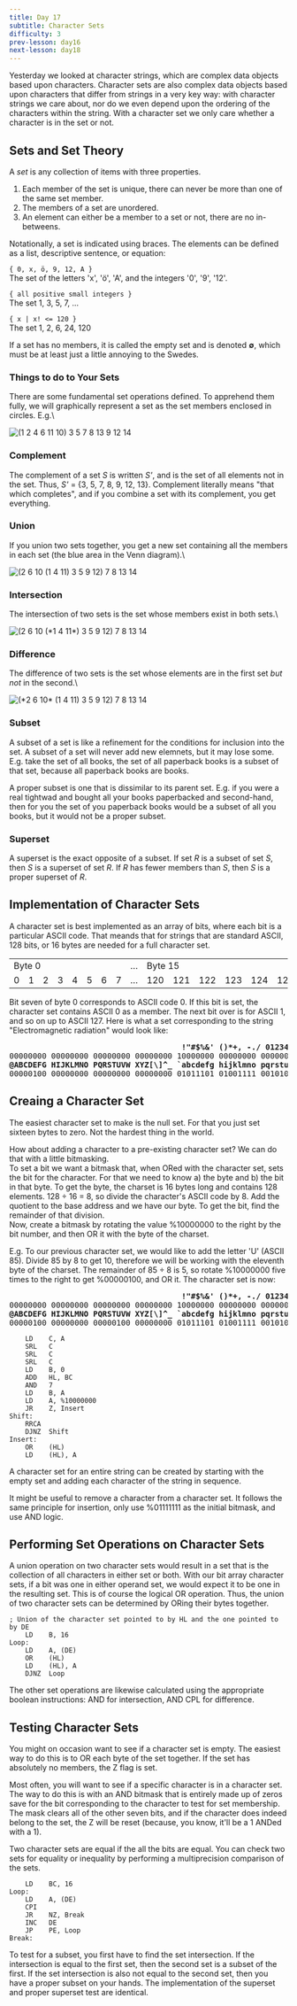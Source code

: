 ```yaml
---
title: Day 17
subtitle: Character Sets
difficulty: 3
prev-lesson: day16
next-lesson: day18
---
```


Yesterday we looked at character strings, which are complex data objects
based upon characters. Character sets are also complex data objects
based upon characters that differ from strings in a very key way: with
character strings we care about, nor do we even depend upon the ordering
of the characters within the string. With a character set we only care
whether a character is in the set or not.

Sets and Set Theory
-------------------

A *set* is any collection of items with three properties.

1.  Each member of the set is unique, there can never be more than one
    of the same set member.
2.  The members of a set are unordered.
3.  An element can either be a member to a set or not, there are no
    in-betweens.

Notationally, a set is indicated using braces. The elements can be
defined as a list, descriptive sentence, or equation:

`{ 0, x, ö, 9, 12, A }`\
 The set of the letters 'x', 'ö', 'A', and the integers '0', '9', '12'.

`{ all positive small integers }`\
 The set 1, 3, 5, 7, ...

`{ x | x! <= 120 }`\
 The set 1, 2, 6, 24, 120

If a set has no members, it is called the empty set and is denoted
**&empty;**, which must be at least just a little annoying to the Swedes.

### Things to do to Your Sets

There are some fundamental set operations defined. To apprehend them
fully, we will graphically represent a set as the set members enclosed
in circles. E.g.\

![(1 2 4 6 11 10) 3 5 7 8 13 9 12 14](../img/set1.png)

### Complement

The complement of a set *S* is written *S'*, and is the set of all
elements not in the set. Thus, *S'* = {3, 5, 7, 8, 9, 12, 13}.
Complement literally means "that which completes", and if you combine a
set with its complement, you get everything.

### Union

If you union two sets together, you get a new set containing all the
members in each set (the blue area in the Venn diagram).\

![(2 6 10 (1 4 11) 3 5 9 12) 7 8 13 14](../img/union.png)

### Intersection

The intersection of two sets is the set whose members exist in both
sets.\

![(2 6 10 (\*1 4 11\*) 3 5 9 12) 7 8 13 14](../img/intersec.png)

### Difference

The difference of two sets is the set whose elements are in the first
set *but not* in the second.\

![(\*2 6 10\* (1 4 11) 3 5 9 12) 7 8 13 14](../img/diff.png)

### Subset

A subset of a set is like a refinement for the conditions for inclusion
into the set. A subset of a set will never add new elemnets, but it may
lose some. E.g. take the set of all books, the set of all paperback
books is a subset of that set, because all paperback books are books.

A proper subset is one that is dissimilar to its parent set. E.g. if you
were a real tightwad and bought all your books paperbacked and
second-hand, then for you the set of you paperback books would be a
subset of all you books, but it would not be a proper subset.

### Superset

A superset is the exact opposite of a subset. If set *R* is a subset of
set *S*, then *S* is a superset of set *R*. If *R* has fewer members
than *S*, then *S* is a proper superset of *R*.

Implementation of Character Sets
--------------------------------

A character set is best implemented as an array of bits, where each bit
is a particular ASCII code. That meands that for strings that are
standard ASCII, 128 bits, or 16 bytes are needed for a full character
set.

<table>
<tr>
    <td colspan="8">Byte 0</td>
    <td>&#8230;</td>
    <td colspan="8">Byte 15</td>
</tr>
<tr>
    <td>0</td>
    <td>1</td>
    <td>2</td>
    <td>3</td>
    <td>4</td>
    <td>5</td>
    <td>6</td>
    <td>7</td>
    <td>&#8230;</td>
    <td>120</td>
    <td>121</td>
    <td>122</td>
    <td>123</td>
    <td>124</td>
    <td>125</td>
    <td>126</td>
    <td>127</td>
</tr>
</table>

Bit seven of byte 0 corresponds to ASCII code 0. If this bit is set, the
character set contains ASCII 0 as a member. The next bit over is for
ASCII 1, and so on up to ASCII 127. Here is what a set corresponding to
the string "Electromagnetic radiation" would look like:

<pre><b>                                     !"#$%&' ()*+, -./ 01234567 89:;<=>?</b>
00000000 00000000 00000000 00000000 10000000 00000000 00000000 00000000
<b>@ABCDEFG HIJKLMNO PQRSTUVW XYZ[\]^_ `abcdefg hijklmno pqrstuvw xyz{|}~</b>
00000100 00000000 00000000 00000000 01011101 01001111 00101000 00000000</pre>

Creaing a Character Set
-----------------------

The easiest character set to make is the null set. For that you just set
sixteen bytes to zero. Not the hardest thing in the world.

How about adding a character to a pre-existing character set? We can do
that with a little bitmasking.\
 To set a bit we want a bitmask that, when ORed with the character set,
sets the bit for the character. For that we need to know a) the byte and
b) the bit in that byte. To get the byte, the charset is 16 bytes long
and contains 128 elements. 128 ÷ 16 = 8, so divide the character's ASCII
code by 8. Add the quotient to the base address and we have our byte. To
get the bit, find the remainder of that division.\
 Now, create a bitmask by rotating the value %10000000 to the right by
the bit number, and then OR it with the byte of the charset.

E.g. To our previous character set, we would like to add the letter 'U'
(ASCII 85). Divide 85 by 8 to get 10, therefore we will be working with
the eleventh byte of the charset. The remainder of 85 ÷ 8 is 5, so
rotate %10000000 five times to the right to get %00000100, and OR it.
The character set is now:

<pre><b>                                     !"#$%&' ()*+, -./ 01234567 89:;<=>?</b>
00000000 00000000 00000000 00000000 10000000 00000000 00000000 00000000
<b>@ABCDEFG HIJKLMNO PQRSTUVW XYZ[\]^_ `abcdefg hijklmno pqrstuvw xyz{|}~</b>
00000100 00000000 00000100 00000000 01011101 01001111 00101000 00000000</pre>

        LD    C, A
        SRL   C
        SRL   C
        SRL   C
        LD    B, 0
        ADD   HL, BC
        AND   7
        LD    B, A
        LD    A, %10000000
        JR    Z, Insert
    Shift:
        RRCA
        DJNZ  Shift
    Insert:
        OR    (HL)
        LD    (HL), A

A character set for an entire string can be created by starting with the
empty set and adding each character of the string in sequence.

It might be useful to remove a character from a character set. It
follows the same principle for insertion, only use %01111111 as the
initial bitmask, and use AND logic.

Performing Set Operations on Character Sets
-------------------------------------------

A union operation on two character sets would result in a set that is
the collection of all characters in either set or both. With our bit
array character sets, if a bit was one in either operand set, we would
expect it to be one in the resulting set. This is of course the logical
OR operation. Thus, the union of two character sets can be determined by
ORing their bytes together.

    ; Union of the character set pointed to by HL and the one pointed to by DE
        LD    B, 16
    Loop:
        LD    A, (DE)
        OR    (HL)
        LD    (HL), A
        DJNZ  Loop

The other set operations are likewise calculated using the appropriate
boolean instructions: AND for intersection, AND CPL for difference.

Testing Character Sets
----------------------

You might on occasion want to see if a character set is empty. The
easiest way to do this is to OR each byte of the set together. If the
set has absolutely no members, the Z flag is set.

Most often, you will want to see if a specific character is in a
character set. The way to do this is with an AND bitmask that is
entirely made up of zeros save for the bit corresponding to the
character to test for set membership. The mask clears all of the other
seven bits, and if the character does indeed belong to the set, the Z
will be reset (because, you know, it'll be a 1 ANDed with a 1).

Two character sets are equal if the all the bits are equal. You can
check two sets for equality or inequality by performing a multiprecision
comparison of the sets.

        LD    BC, 16
    Loop:
        LD    A, (DE)
        CPI
        JR    NZ, Break
        INC   DE
        JP    PE, Loop
    Break:

To test for a subset, you first have to find the set intersection. If
the intersection is equal to the first set, then the second set is a
subset of the first. If the set intersection is also not equal to the
second set, then you have a proper subset on your hands. The
implementation of the superset and proper superset test are identical.
